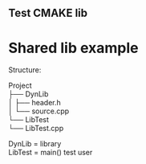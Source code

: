 ## Test CMAKE lib
# Shared lib example

Structure:

Project  
├── DynLib  
│   ├── header.h  
│   └── source.cpp  
└── LibTest  
    └── LibTest.cpp  
		
DynLib = library  
LibTest = main() test user